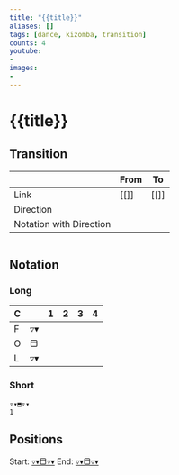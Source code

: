 ```yaml
---
title: "{{title}}"
aliases: [] 
tags: [dance, kizomba, transition]
counts: 4
youtube:
- 
images:
-
---
```


# {{title}}
## Transition
|                         | From | To   |
| ----------------------- | ---- | ---- |
| Link                    | [[]] | [[]] |
| Direction               |      |      |
| Notation with Direction |      |      |

```

``` 

## Notation
### Long

| C   |    | 1   | 2   | 3   | 4   |
| --- | --- | --- | --- | --- | --- |
| F   | ▿▾  |     |     |     |     |
| O   | ⬒   |     |     |     |     |
| L   | ▿▾  |     |     |     |     |

### Short
```
▿▾⬒▿▾
1
```

## Positions
Start: [▿▾⬒▿▾](Positions/Closed/▿▾⬒▿▾.md)
End: [▿▾⬒▿▾](Positions/Closed/▿▾⬒▿▾.md)